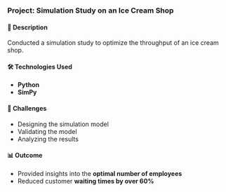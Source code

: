 ### Project: Simulation Study on an Ice Cream Shop  

#### 📝 Description  
Conducted a simulation study to optimize the throughput of an ice cream shop.  

#### 🛠️ Technologies Used  
- **Python**  
- **SimPy**  

#### 🚀 Challenges  
- Designing the simulation model  
- Validating the model  
- Analyzing the results  

#### 📊 Outcome  
- Provided insights into the **optimal number of employees**  
- Reduced customer **waiting times by over 60%**  
